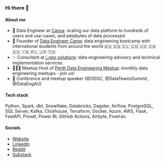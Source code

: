 ### Hi there 👋

#### About me

- 💼 Data Engineer at [Canva](https://www.canva.com/): scaling our data platform to hundreds of users and use-cases, and petabytes of data processed. 
- 🚀 Founder of [Data Engineer Camp](https://dataengineercamp.com/): data engineering bootcamp with international students from around the world  🇦🇺 🇸🇬 🇨🇱 🇨🇴 🇺🇸 🇨🇦 🇪🇸 🇮🇳 🇵🇱 🇯🇵 🇹🇭 
- ✨ Consultant at [j_neo solutions](https://jonathanneo.com/): data engineering advisory and technical implementation services. 
- 🧑‍🤝‍🧑 Meetup Host of [Perth Data Engineering Meetup](https://www.meetup.com/perth-data-engineering-meetup/): monthly data engineering meetups - join us! 
- 📢 Conference and meetup speaker (@ODSC, @DataTeamsSummit, @DataEngAU) 


#### Tech stack 

Python, Spark, dbt, Snowflake, Databricks, Dagster, Airflow, PostgreSQL, SQL Server, Kafka, Clickhouse, Terraform, Docker, Azure, AWS, Flask, FastAPI, Preset, Power BI, GitHub Actions, Airbyte, Fivetran. 

#### Socials 
- [Website](https://jonathanneo.com/) 
- [LinkedIn](https://www.linkedin.com/in/jonneo/) 
- [Reddit](https://www.reddit.com/user/j__neo)
- [Substack](https://jonathanneo.substack.com/)
